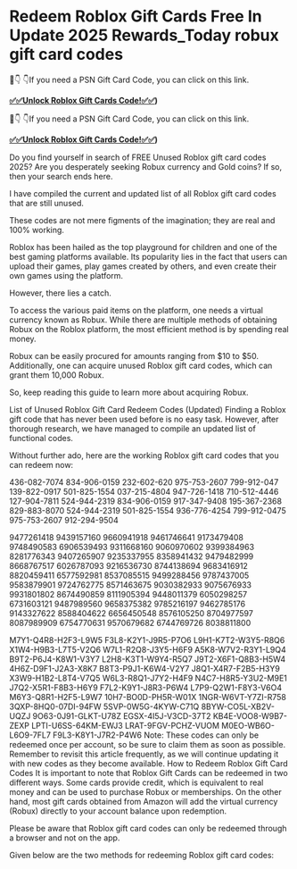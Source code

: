 # Redeem Roblox Gift Cards Free In Update 2025 Rewards_Today robux gift card codes

🔴👇 👇If you need a PSN Gift Card Code, you can click on this link.

**[✅✅Unlock Roblox Gift Cards Code!✅✅](https://blackstonebistro.com/free-robux-generator/))**

🔴👇 👇If you need a PSN Gift Card Code, you can click on this link.

**[✅✅Unlock Roblox Gift Cards Code!✅✅](https://blackstonebistro.com/free-robux-generator/))**

Do you find yourself in search of FREE Unused Roblox gift card codes 2025? Are you desperately seeking Robux currency and Gold coins? If so, then your search ends here.

I have compiled the current and updated list of all Roblox gift card codes that are still unused.

These codes are not mere figments of the imagination; they are real and 100% working.

Roblox has been hailed as the top playground for children and one of the best gaming platforms available. Its popularity lies in the fact that users can upload their games, play games created by others, and even create their own games using the platform.

However, there lies a catch.

To access the various paid items on the platform, one needs a virtual currency known as Robux. While there are multiple methods of obtaining Robux on the Roblox platform, the most efficient method is by spending real money.

Robux can be easily procured for amounts ranging from $10 to $50. Additionally, one can acquire unused Roblox gift card codes, which can grant them 10,000 Robux.

So, keep reading this guide to learn more about acquiring Robux.

List of Unused Roblox Gift Card Redeem Codes (Updated)
Finding a Roblox gift code that has never been used before is no easy task. However, after thorough research, we have managed to compile an updated list of functional codes.


Without further ado, here are the working Roblox gift card codes that you can redeem now:

436-082-7074
834-906-0159
232-602-620
975-753-2607
799-912-047
139-822-0917
501-825-1554
037-215-4804
947-726-1418
710-512-4446
127-904-7811
524-944-2319
834-906-0159
917-347-9408
195-367-2368
829-883-8070
524-944-2319
501-825-1554
936-776-4254
799-912-0475
975-753-2607
912-294-9504

9477261418	9439157160	9660941918	9461746641
9173479408	9748490583	6906539493	9311668160
9060970602	9399384963	8281776343	9407265907
9235337955	8358941432	9479482999	8668767517
6026787093	9216536730	8744138694	9683416912
8820459411	6577592981	8537085515	9499288456
9787437005	9583879901	9724762775	8571463675
9030382933	9075676933	9931801802	8674490859
8111905394	9448011379	6050298257	6731603121
9487989560	9658375382	9785216197	9462785176
9143327622	8588404622	6656450548	8576105250
8704977597	8087989909	6754770631	9570679682
6744769726	8038811800		

M7Y1-Q4R8-H2F3-L9W5
F3L8-K2Y1-J9R5-P7O6
L9H1-K7T2-W3Y5-R8Q6
X1W4-H9B3-L7T5-V2Q6
W7L1-R2Q8-J3Y5-H6F9
A5K8-W7V2-R3Y1-L9Q4
B9T2-P6J4-K8W1-V3Y7
L2H8-K3T1-W9Y4-R5Q7
J9T2-X6F1-Q8B3-H5W4
4H6Z-D9F1-J2A3-X8K7
B8T3-P9J1-K6W4-V2Y7
J8Q1-X4R7-F2B5-H3Y9
X3W9-H1B2-L8T4-V7Q5
W6L3-R8Q1-J7Y2-H4F9
N4C7-H8R5-Y3U2-M9E1
J7Q2-X5R1-F8B3-H6Y9
F7L2-K9Y1-J8R3-P6W4
L7P9-Q2W1-F8Y3-V6O4
M6Y3-Q8R1-H2F5-L9W7
10H7-BO0D-PH5R-W01X
1NGR-W6VT-Y7ZI-R758
3QXP-8HQ0-07DI-94FW
5SVP-0W5G-4KYW-C71Q
8BYW-CO5L-XB2V-UQZJ
9O63-0J91-GLKT-U78Z
EGSX-4I5J-V3CD-37T2
KB4E-VOO8-W9B7-ZEXP
LPTI-U6SS-64KM-EWJ3
LRAT-9FGV-PCHZ-VUOM
M0EO-WB6O-L6O9-7FL7
F9L3-K8Y1-J7R2-P4W6
Note: These codes can only be redeemed once per account, so be sure to claim them as soon as possible. Remember to revisit this article frequently, as we will continue updating it with new codes as they become available.
How to Redeem Roblox Gift Card Codes
It is important to note that Roblox Gift Cards can be redeemed in two different ways. Some cards provide credit, which is equivalent to real money and can be used to purchase Robux or memberships. On the other hand, most gift cards obtained from Amazon will add the virtual currency (Robux) directly to your account balance upon redemption.

Please be aware that Roblox gift card codes can only be redeemed through a browser and not on the app.


Given below are the two methods for redeeming Roblox gift card codes:
